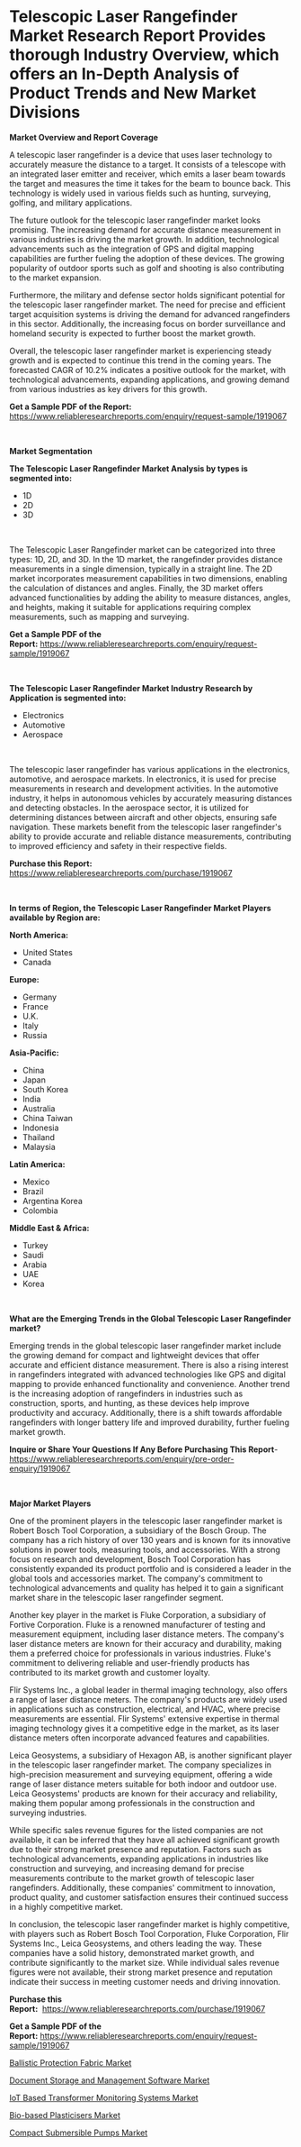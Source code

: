 <p><h1>Telescopic Laser Rangefinder Market Research Report Provides thorough Industry Overview, which offers an In-Depth Analysis of Product Trends and New Market Divisions</h1></p><p><strong>Market Overview and Report Coverage</strong></p>
<p><p>A telescopic laser rangefinder is a device that uses laser technology to accurately measure the distance to a target. It consists of a telescope with an integrated laser emitter and receiver, which emits a laser beam towards the target and measures the time it takes for the beam to bounce back. This technology is widely used in various fields such as hunting, surveying, golfing, and military applications.</p><p>The future outlook for the telescopic laser rangefinder market looks promising. The increasing demand for accurate distance measurement in various industries is driving the market growth. In addition, technological advancements such as the integration of GPS and digital mapping capabilities are further fueling the adoption of these devices. The growing popularity of outdoor sports such as golf and shooting is also contributing to the market expansion.</p><p>Furthermore, the military and defense sector holds significant potential for the telescopic laser rangefinder market. The need for precise and efficient target acquisition systems is driving the demand for advanced rangefinders in this sector. Additionally, the increasing focus on border surveillance and homeland security is expected to further boost the market growth.</p><p>Overall, the telescopic laser rangefinder market is experiencing steady growth and is expected to continue this trend in the coming years. The forecasted CAGR of 10.2% indicates a positive outlook for the market, with technological advancements, expanding applications, and growing demand from various industries as key drivers for this growth.</p></p>
<p><strong>Get a Sample PDF of the Report:</strong> <a href="https://www.reliableresearchreports.com/enquiry/request-sample/1919067">https://www.reliableresearchreports.com/enquiry/request-sample/1919067</a></p>
<p>&nbsp;</p>
<p><strong>Market Segmentation</strong></p>
<p><strong>The Telescopic Laser Rangefinder Market Analysis by types is segmented into:</strong></p>
<p><ul><li>1D</li><li>2D</li><li>3D</li></ul></p>
<p>&nbsp;</p>
<p><p>The Telescopic Laser Rangefinder market can be categorized into three types: 1D, 2D, and 3D. In the 1D market, the rangefinder provides distance measurements in a single dimension, typically in a straight line. The 2D market incorporates measurement capabilities in two dimensions, enabling the calculation of distances and angles. Finally, the 3D market offers advanced functionalities by adding the ability to measure distances, angles, and heights, making it suitable for applications requiring complex measurements, such as mapping and surveying.</p></p>
<p><strong>Get a Sample PDF of the Report:</strong>&nbsp;<a href="https://www.reliableresearchreports.com/enquiry/request-sample/1919067">https://www.reliableresearchreports.com/enquiry/request-sample/1919067</a></p>
<p>&nbsp;</p>
<p><strong>The Telescopic Laser Rangefinder Market Industry Research by Application is segmented into:</strong></p>
<p><ul><li>Electronics</li><li>Automotive</li><li>Aerospace</li></ul></p>
<p>&nbsp;</p>
<p><p>The telescopic laser rangefinder has various applications in the electronics, automotive, and aerospace markets. In electronics, it is used for precise measurements in research and development activities. In the automotive industry, it helps in autonomous vehicles by accurately measuring distances and detecting obstacles. In the aerospace sector, it is utilized for determining distances between aircraft and other objects, ensuring safe navigation. These markets benefit from the telescopic laser rangefinder's ability to provide accurate and reliable distance measurements, contributing to improved efficiency and safety in their respective fields.</p></p>
<p><strong>Purchase this Report:</strong>&nbsp; <a href="https://www.reliableresearchreports.com/purchase/1919067">https://www.reliableresearchreports.com/purchase/1919067</a></p>
<p>&nbsp;</p>
<p><strong>In terms of Region, the Telescopic Laser Rangefinder Market Players available by Region are:</strong></p>
<p>
    <p> <strong> North America: </strong>
        <ul>
            <li>United States</li>
            <li>Canada</li>
        </ul>
        </p> 
    <p> <strong> Europe: </strong>
        <ul>
            <li>Germany</li>
            <li>France</li>
            <li>U.K.</li>
            <li>Italy</li>
            <li>Russia</li>
        </ul>
        </p> 
    <p> <strong> Asia-Pacific: </strong>
        <ul>
            <li>China</li>
            <li>Japan</li>
            <li>South Korea</li>
            <li>India</li>
            <li>Australia</li>
            <li>China Taiwan</li>
            <li>Indonesia</li>
            <li>Thailand</li>
            <li>Malaysia</li>
        </ul>
        </p> 
    <p> <strong> Latin America: </strong>
        <ul>
            <li>Mexico</li>
            <li>Brazil</li>
            <li>Argentina Korea</li>
            <li>Colombia</li>
        </ul>
        </p> 
    <p> <strong> Middle East & Africa: </strong>
        <ul>
            <li>Turkey</li>
            <li>Saudi</li>
            <li>Arabia</li>
            <li>UAE</li>
            <li>Korea</li>
        </ul>
    </p>
    </p>
<p>&nbsp;</p>
<p><strong>What are the Emerging Trends in the Global Telescopic Laser Rangefinder market?</strong></p>
<p><p>Emerging trends in the global telescopic laser rangefinder market include the growing demand for compact and lightweight devices that offer accurate and efficient distance measurement. There is also a rising interest in rangefinders integrated with advanced technologies like GPS and digital mapping to provide enhanced functionality and convenience. Another trend is the increasing adoption of rangefinders in industries such as construction, sports, and hunting, as these devices help improve productivity and accuracy. Additionally, there is a shift towards affordable rangefinders with longer battery life and improved durability, further fueling market growth.</p></p>
<p><strong>Inquire or Share Your Questions If Any Before Purchasing This Report</strong>- <a href="https://www.reliableresearchreports.com/enquiry/pre-order-enquiry/1919067">https://www.reliableresearchreports.com/enquiry/pre-order-enquiry/1919067</a></p>
<p>&nbsp;</p>
<p><strong>Major Market Players</strong></p>
<p><p>One of the prominent players in the telescopic laser rangefinder market is Robert Bosch Tool Corporation, a subsidiary of the Bosch Group. The company has a rich history of over 130 years and is known for its innovative solutions in power tools, measuring tools, and accessories. With a strong focus on research and development, Bosch Tool Corporation has consistently expanded its product portfolio and is considered a leader in the global tools and accessories market. The company's commitment to technological advancements and quality has helped it to gain a significant market share in the telescopic laser rangefinder segment.</p><p>Another key player in the market is Fluke Corporation, a subsidiary of Fortive Corporation. Fluke is a renowned manufacturer of testing and measurement equipment, including laser distance meters. The company's laser distance meters are known for their accuracy and durability, making them a preferred choice for professionals in various industries. Fluke's commitment to delivering reliable and user-friendly products has contributed to its market growth and customer loyalty.</p><p>Flir Systems Inc., a global leader in thermal imaging technology, also offers a range of laser distance meters. The company's products are widely used in applications such as construction, electrical, and HVAC, where precise measurements are essential. Flir Systems' extensive expertise in thermal imaging technology gives it a competitive edge in the market, as its laser distance meters often incorporate advanced features and capabilities.</p><p>Leica Geosystems, a subsidiary of Hexagon AB, is another significant player in the telescopic laser rangefinder market. The company specializes in high-precision measurement and surveying equipment, offering a wide range of laser distance meters suitable for both indoor and outdoor use. Leica Geosystems' products are known for their accuracy and reliability, making them popular among professionals in the construction and surveying industries.</p><p>While specific sales revenue figures for the listed companies are not available, it can be inferred that they have all achieved significant growth due to their strong market presence and reputation. Factors such as technological advancements, expanding applications in industries like construction and surveying, and increasing demand for precise measurements contribute to the market growth of telescopic laser rangefinders. Additionally, these companies' commitment to innovation, product quality, and customer satisfaction ensures their continued success in a highly competitive market.</p><p>In conclusion, the telescopic laser rangefinder market is highly competitive, with players such as Robert Bosch Tool Corporation, Fluke Corporation, Flir Systems Inc., Leica Geosystems, and others leading the way. These companies have a solid history, demonstrated market growth, and contribute significantly to the market size. While individual sales revenue figures were not available, their strong market presence and reputation indicate their success in meeting customer needs and driving innovation.</p></p>
<p><strong>Purchase this Report:</strong>&nbsp;&nbsp;<a href="https://www.reliableresearchreports.com/purchase/1919067">https://www.reliableresearchreports.com/purchase/1919067</a></p>
<p></p>
<p><strong>Get a Sample PDF of the Report:</strong>&nbsp;<a href="https://www.reliableresearchreports.com/enquiry/request-sample/1919067">https://www.reliableresearchreports.com/enquiry/request-sample/1919067</a></p>
<p><p><a href="https://medium.com/@williambatz97/ballistic-protection-fabric-market-trends-forecast-and-competitive-analysis-to-2030-e3c7837ab4ba">Ballistic Protection Fabric Market</a></p><p><a href="https://medium.com/@helenablick2023/document-storage-and-management-software-market-the-key-to-successful-business-strategy-forecast-391bdd3e759a">Document Storage and Management Software Market</a></p><p><a href="https://medium.com/@nettieboyle84/iot-based-transformer-monitoring-systems-market-trends-and-market-analysis-forecasted-for-period-b0776975ad27">IoT Based Transformer Monitoring Systems Market</a></p><p><a href="https://medium.com/@othaleffler644/bio-based-plasticisers-market-trends-forecast-and-competitive-analysis-to-2030-12fcf848d878">Bio-based Plasticisers Market</a></p><p><a href="https://medium.com/@karinaokon2662/compact-submersible-pumps-market-exploring-market-share-market-trends-and-future-growth-47853819835a">Compact Submersible Pumps Market</a></p></p>